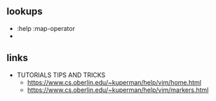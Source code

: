 ## lookups

* :help :map-operator
* 

## links
* TUTORIALS TIPS AND TRICKS
    * https://www.cs.oberlin.edu/~kuperman/help/vim/home.html
    * https://www.cs.oberlin.edu/~kuperman/help/vim/markers.html
